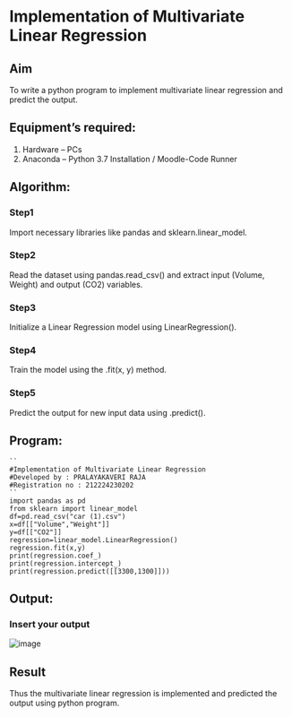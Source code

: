 # Implementation of Multivariate Linear Regression
## Aim
To write a python program to implement multivariate linear regression and predict the output.
## Equipment’s required:
1.	Hardware – PCs
2.	Anaconda – Python 3.7 Installation / Moodle-Code Runner
## Algorithm:
### Step1
Import necessary libraries like pandas and sklearn.linear_model.
### Step2
Read the dataset using pandas.read_csv() and extract input (Volume, Weight) and output (CO2) variables.
### Step3
Initialize a Linear Regression model using LinearRegression().
### Step4
Train the model using the .fit(x, y) method.
### Step5
Predict the output for new input data using .predict().
## Program:
```
``
#Implementation of Multivariate Linear Regression
#Developed by : PRALAYAKAVERI RAJA
#Registration no : 212224230202
``
import pandas as pd
from sklearn import linear_model
df=pd.read_csv("car (1).csv")
x=df[["Volume","Weight"]]
y=df[["CO2"]]
regression=linear_model.LinearRegression()
regression.fit(x,y)
print(regression.coef_)
print(regression.intercept_)
print(regression.predict([[3300,1300]]))
```
## Output:
### Insert your output
![image](https://github.com/user-attachments/assets/e8d60e02-de08-42fc-8ccd-55eec2754bb3)

## Result
Thus the multivariate linear regression is implemented and predicted the output using python program.
